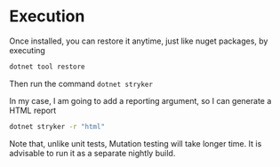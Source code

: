 # Execution

Once installed, you can restore it anytime, just like nuget packages, by executing

```sh
dotnet tool restore
```

Then run the command `dotnet stryker`

In my case, I am going to add a reporting argument, so I can generate a HTML report

```sh
dotnet stryker -r "html"
```

Note that, unlike unit tests, Mutation testing will take longer time. It is advisable to run it as a separate nightly build.
